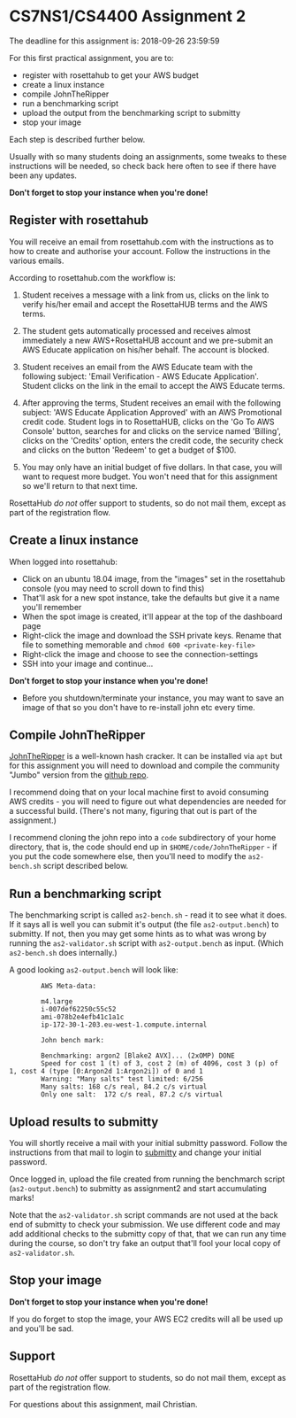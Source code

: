 
# CS7NS1/CS4400 Assignment 2

The deadline for this assignment is: 2018-09-26 23:59:59

For this first practical assignment, you are to:

- register with rosettahub to get your AWS budget
- create a linux instance
- compile JohnTheRipper
- run a benchmarking script
- upload the output from the benchmarking script to submitty
- stop your image

Each step is described further below. 

Usually with so many students doing an assignments, some tweaks
to these instructions will be needed, so check back here often
to see if there have been any updates.

**Don't forget to stop your instance when you're done!**

## Register with rosettahub

You will receive an email from rosettahub.com with the instructions
as to how to create and authorise your account. Follow the instructions
in the various emails.

According to rosettahub.com the workflow is:

1. Student receives a message with a link from us, clicks on the link to verify
   his/her email and accept the RosettaHUB terms and the AWS terms.

1. The student gets automatically processed and receives almost immediately a
   new AWS+RosettaHUB account and we pre-submit an AWS Educate application on
his/her behalf. The account is blocked.

1. Student receives an email from the AWS Educate team with the following
   subject: 'Email Verification - AWS Educate Application'.  Student clicks on
the link in the email to accept the AWS Educate terms.

1.  After approving the terms, Student receives an email with the following
	subject: 'AWS Educate Application Approved' with an AWS Promotional credit
code. Student logs in to RosettaHUB, clicks on the 'Go To AWS Console' button, 
searches for and clicks on the service named 'Billing', clicks on the 'Credits' 
option, enters the credit code, the security check and clicks on the button 
'Redeem' to get a budget of $100. 

1. You may only have an initial budget of five dollars. In that case, you
will want to request more budget. You won't need that for this assignment
so we'll return to that next time.

RosettaHub *do not* offer support to students, so do not mail them, except
as part of the registration flow.

## Create a linux instance

When logged into rosettahub:

- Click on an ubuntu 18.04 image, from the "images" set in the rosettahub console (you 
  may need to scroll down to find this)
- That'll ask for a new spot instance, take the defaults but give it a name you'll remember
- When the spot image is created, it'll appear at the top of the dashboard page
- Right-click the image and download the SSH private keys. Rename that file to something
  memorable and ``chmod 600 <private-key-file>``
- Right-click the image and choose to see the connection-settings
- SSH into your image and continue...

**Don't forget to stop your instance when you're done!**

- Before you shutdown/terminate your instance, you may want to save an
   image of that so you  don't have to re-install john etc every time.

## Compile JohnTheRipper

[JohnTheRipper](https://openwall.info/wiki/john) is 
a well-known hash cracker. It can be installed via
``apt`` but for this assignment you will need to download
and compile the community "Jumbo" version from the
[github repo](https://github.com/magnumripper/JohnTheRipper).

I recommend doing that on your local machine first to
avoid consuming AWS credits - you will need to figure out
what dependencies are needed for a successful build.
(There's not many, figuring that out is part of the 
assignment.)

I recommend cloning the john repo into a ``code``
subdirectory of your home directory, that is, the code
should end up in ``$HOME/code/JohnTheRipper`` - if you
put the code somewhere else, then you'll need to modify
the ``as2-bench.sh`` script described below.

## Run a benchmarking script

The benchmarking script is called ``as2-bench.sh`` - read it to 
see what it does. If it says all is well you can submit it's
output (the file ``as2-output.bench``) to submitty. If not, then
you may get some hints as to what was wrong by running the
``as2-validator.sh`` script with ``as2-output.bench`` as input.
(Which ``as2-bench.sh`` does internally.) 

A good looking ``as2-output.bench`` will look like:

			AWS Meta-data:
			
			m4.large
			i-007def62250c55c52
			ami-078b2e4efb41c1a1c
			ip-172-30-1-203.eu-west-1.compute.internal

			John bench mark:
			
			Benchmarking: argon2 [Blake2 AVX]... (2xOMP) DONE
			Speed for cost 1 (t) of 3, cost 2 (m) of 4096, cost 3 (p) of 1, cost 4 (type [0:Argon2d 1:Argon2i]) of 0 and 1
			Warning: "Many salts" test limited: 6/256
			Many salts:	168 c/s real, 84.2 c/s virtual
			Only one salt:	172 c/s real, 87.2 c/s virtual

## Upload results to submitty

You will shortly receive a mail with your initial submitty password. Follow
the instructions from that mail to login to [submitty](https://cs7ns1.scss.tcd.ie/) 
and change your initial password.

Once logged in, upload the file created from running the benchmarch 
script (``as2-output.bench``) to submitty as assignment2 and start accumulating marks!

Note that the ``as2-validator.sh`` script commands are not used at the back end
of submitty to check your submission. We use different code and may add
additional checks to the submitty copy of that, that we can run any time during
the course, so don't try fake an output that'll fool your local copy of
``as2-validator.sh``.  

## Stop your image

**Don't forget to stop your instance when you're done!**

If you do forget to stop the image, your AWS EC2 credits will all be used
up and you'll be sad.

## Support

RosettaHub *do not* offer support to students, so do not mail them, except
as part of the registration flow.

For questions about this assignment, mail Christian.

